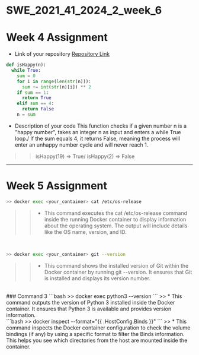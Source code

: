 # SWE_2021_41_2024_2_week_6

# Week 4 Assignment

* Link of your repository
[Repository Link](@jeongwoo1020)

```python
def isHappy(n):
  while True:
    sum = 0
    for i in range(len(str(n))):
      sum += int(str(n)[i]) ** 2
    if sum == 1:
      return True
    elif sum == 4:
      return False
    n = sum
```

* Description of your code
This function checks if a given number n is a "happy number", takes an integer n as input and enters a while True loop./
If the sum equals 4, it returns False, meaning the process will enter an unhappy number cycle and will never reach 1.

>> isHappy(19) => True/
>> isHappy(2) => False 
---

# Week 5 Assignment

```bash
>> docker exec <your_container> cat /etc/os-release
```
>> * This command executes the cat /etc/os-release command inside the running Docker container to display information about the operating system. The output will include details like the OS name, version, and ID.
<br>

```bash
>> docker exec <your_container> git --version
```
>> * This command shows the installed version of Git within the Docker container by running git --version. It ensures that Git is installed and displays its version number.
<br>
### Command 3
```bash
>> docker exec <your_container> python3 --version
```
>> * This command outputs the version of Python 3 installed inside the Docker container. It ensures that Python 3 is available and provides version information.
<br>
```bash
>> docker inspect --format="{{ .HostConfig.Binds }}" <container_name>
```
>> * This command inspects the Docker container configuration to check the volume bindings (if any) by using a specific format to filter the Binds information. This helps you see which directories from the host are mounted inside the container.
